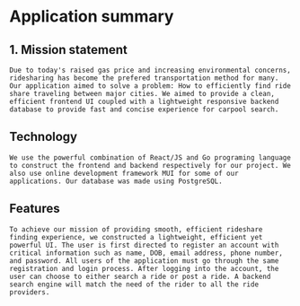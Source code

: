 # Application summary
## 1. Mission statement
 	Due to today's raised gas price and increasing environmental concerns, ridesharing has become the prefered transportation method for many. Our application aimed to solve a problem: How to efficiently find ride share traveling between major cities. We aimed to provide a clean, efficient frontend UI coupled with a lightweight responsive backend database to provide fast and concise experience for carpool search.
## Technology
	We use the powerful combination of React/JS and Go programing language to construct the frontend and backend respectively for our project. We also use online development framework MUI for some of our applications. Our database was made using PostgreSQL. 
## Features
	To achieve our mission of providing smooth, efficient rideshare finding experience, we constructed a lightweight, efficient yet powerful UI. The user is first directed to register an account with critical information such as name, DOB, email address, phone number, and password. All users of the application must go through the same registration and login process. After logging into the account, the user can choose to either search a ride or post a ride. A backend search engine will match the need of the rider to all the ride providers.
